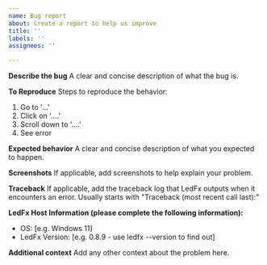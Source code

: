 ```yaml
---
name: Bug report
about: Create a report to help us improve
title: ''
labels: ''
assignees: ''

---
```


**Describe the bug**
A clear and concise description of what the bug is.

**To Reproduce**
Steps to reproduce the behavior:
1. Go to '...'
2. Click on '....'
3. Scroll down to '....'
4. See error

**Expected behavior**
A clear and concise description of what you expected to happen.

**Screenshots**
If applicable, add screenshots to help explain your problem.

**Traceback**
If applicable, add the traceback log that LedFx outputs when it encounters an error.
Usually starts with "Traceback (most recent call last):"

**LedFx Host Information (please complete the following information):**
 - OS: [e.g. Windows 11]
 - LedFx Version:  [e.g. 0.8.9 - use ledfx --version to find out]

**Additional context**
Add any other context about the problem here.
